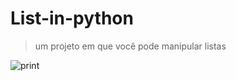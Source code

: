 # List-in-python

> um projeto em que você pode manipular listas 

![print](https://user-images.githubusercontent.com/78317354/120925314-75544c00-c6ae-11eb-8667-45882579f64f.png)

